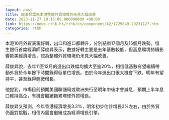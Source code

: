 ```yaml
---
layout: post
title: 經濟師認為本港整體外貿環境仍未見大幅改善
date: 2023-11-27 19:16:09.000000000 +08:00
link: https://news.rthk.hk/rthk/ch/component/k2/1729649-20231127.htm
categories: rthk
---
```


本港10月外貿表現好轉，出口和進口都轉升，分別結束17個月及15個月跌勢。恒生銀行首席經濟師薛俊昇表示，數據好轉主要是去年基數較低，但高息環境持續影響歐美經濟增長，認為整體外貿環境仍未見大幅改善。

薛俊昇說，去年11至12月的進出口跌幅均擴大至逾20%，相信低基數有望繼續帶動外貿於今年餘下時間錄得低單位增長。由於今年進出口很大機會下跌，明年有望持平，甚至錄得輕微增長。

他提到，市場目前預期美國聯儲局或歐洲央行至明年中後才會減息，預期上半年息口維持高企，有機會繼續拖累環球外貿增長。

薛俊昇又預測，今年香港經濟增長3.3%，明年初步估計增長3%左右，由於外貿仍面對挑戰，相信內需會繼續成為經濟增長引擎。

